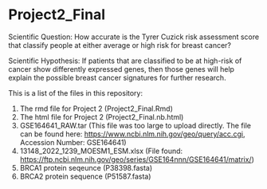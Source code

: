 # Project2_Final

Scientific Question: How accurate is the Tyrer Cuzick risk assessment score that classify people at either average or high risk for breast cancer? 

Scientific Hypothesis: If patients that are classified to be at high-risk of cancer show differently expressed genes, then those genes will help explain the possible breast cancer signatures for further research.

This is a list of the files in this repository: 

1. The rmd file for Project 2 (Project2_Final.Rmd)
2. The html file for Project 2 (Project2_Final.nb.html)
3. GSE164641_RAW.tar (This file was too large to upload directly. The file can be found here: https://www.ncbi.nlm.nih.gov/geo/query/acc.cgi, Accession Number: GSE164641)
4. 13148_2022_1239_MOESM1_ESM.xlsx (File found: https://ftp.ncbi.nlm.nih.gov/geo/series/GSE164nnn/GSE164641/matrix/)
5. BRCA1 protein seqeunce (P38398.fasta)
6. BRCA2 protein sequence (P51587.fasta) 
